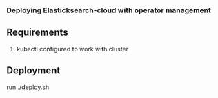 ### Deploying Elasticksearch-cloud with operator management

## Requirements

1. kubectl configured to work with cluster

## Deployment

run ./deploy.sh